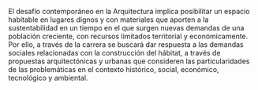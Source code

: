 ﻿El desafío contemporáneo en la Arquitectura implica posibilitar un espacio habitable en lugares dignos y con materiales que aporten a la sustentabilidad en un tiempo en el que surgen nuevas demandas de una población creciente, con recursos limitados territorial y económicamente. Por ello, a través de la carrera se buscará dar respuesta a las demandas sociales relacionadas con la construcción del hábitat, a través de propuestas arquitectónicas y urbanas que consideren las particularidades de las problemáticas en el contexto histórico, social, económico, tecnológico y ambiental.
